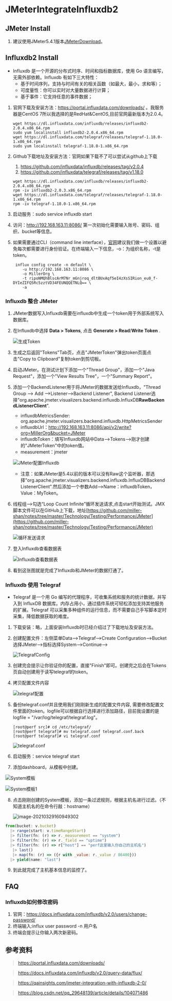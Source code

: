# JMeterIntegrateInfluxdb2

## JMeter Install

1.  建议使用JMeter5.4.1版本[JMeterDownload](https://jmeter.apache.org/download_jmeter.cgi)。

## Influxdb2 Install
- Influxdb 是一个开源的分布式时序、时间和指标数据库，使用 Go 语言编写，无需外部依赖。Influxdb 有如下三大特性：
    - 基于时间序列，支持与时间有关的相关函数（如最大，最小，求和等）；
    - 可度量性：你可以实时对大量数据进行计算；
    - 基于事件：它支持任意的事件数据；

1. 官网下载及安装方法：https://portal.influxdata.com/downloads/ 。我服务器是CentOS 7所以我选择的是RedHat&CentOS,目前官网最新版本为2.0.4。

    ```
    wget https://dl.influxdata.com/influxdb/releases/influxdb2-2.0.4.x86_64.rpm
    sudo yum localinstall influxdb2-2.0.4.x86_64.rpm
    wget https://dl.influxdata.com/telegraf/releases/telegraf-1.18.0-1.x86_64.rpm
    sudo yum localinstall telegraf-1.18.0-1.x86_64.rpm
    ```

2. Github下载地址及安装方法：官网如果下载不了可以尝试从github上下载

    1. https://github.com/influxdata/influxdb/releases/tag/v2.0.4
    2. https://github.com/influxdata/telegraf/releases/tag/v1.18.0

    ```
    wget https://dl.influxdata.com/influxdb/releases/influxdb2-2.0.4.x86_64.rpm
    rpm -iv influxdb2-2.0.3.x86_64.rpm
    wget https://dl.influxdata.com/telegraf/releases/telegraf-1.18.0-1.x86_64.rpm
    rpm -iv telegraf-1.18.0-1.x86_64.rpm
    
    ```

3. 启动服务：sudo service influxdb start

4. 访问：http://192.168.163.11:8086/  第一次初始化需要输入账号、密码、组织、bucket等信息。

5. 如果需要通过CLI（command line interface），[官网](https://docs.influxdata.com/influxdb/v2.0/get-started/)建议我们做一个设置以避免每次都需要进行身份验证。在终端输入一下信息，-o：为组织名称，-t是token。

    ```
     influx config create -n default \
        -u http://192.168.163.11:8086 \
        -o MillerOrg \
        -t ripoNMQhBlscArM7Nr_mGnjroq_dltBUxAqf5eI4zXsSIRion_eu0_f-DYIeZIFQ5Rc5zztVD34FEUNQQETNLQ== \
        -a
    ```

### Influxdb 整合 JMeter

1. JMeter数据写入Influxdb需要在influxdb中生成一个token用于外部系统写入数据库。

2. 在Influxdb中选择 **Data > Tokens**, 点击 **Generate > Read**/**Write Token** .

    ![生成Token](JMeterIntegrateInfluxdb2.assets/生成Token.png)

3. 生成之后返回"Tokens"Tab页，点击"JMeterToken"弹出token页面点击"Copy to Clipboard"复制token到剪切板。

4. 启动JMeter。在测试计划下添加一个"Thread Group"，添加一个"Java Request"，添加一个"View Results Tree"，一个"Summary Report"。

5. 添加一个BackendListener用于将JMeter的数据发送给Influxdb，"Thread Group --> Add -->Listener-->Backend Listener", Backend Listener选择"org.apache.jmeter.visualizers.backend.influxdb.InfluxDB**RawBackendListenerClient**".

    -   influxdbMetricsSender: org.apache.jmeter.visualizers.backend.influxdb.HttpMetricsSender
    -   influxdbUrl：http://192.168.163.11:8086/api/v2/write?org=MillerOrg&bucket=JMeter
    -   influxdbToken：填写Influxdb网站中Data-->Tokens-->刚才创建的"JMeterToken"中的token值。
    -   measurement：jmeter

    ![JMeter配置Influxdb](JMeterIntegrateInfluxdb2.assets/JMeter配置Influxdb.png)

    -   注意：如果JMeter是5.4以前的版本可以没有Raw这个监听器，那选择"org.apache.jmeter.visualizers.backend.influxdb.InfluxDBBackendListenerClient".然后添加一个参数Add-->Name：influxdbToken， Value：MyToken。

6. 线程组-->勾选“Loop Count Infinite”循环发送请求,点击start开始测试。JMX脚本文件可以在GitHub上下载，地址[https://github.com/miller-shan/notes/tree/master/Technology/Testing/Performance/JMeter](https://github.com/miller-shan/notes/tree/master/Technology/Testing/Performance/JMeter)

    ![循环发送请求](JMeterIntegrateInfluxdb2.assets/循环发送请求.png)

7. 登入Influxdb查看数据表

    ![Influxdb查看数据表](JMeterIntegrateInfluxdb2.assets/Influxdb查看数据表.png)

8. 看到这张图就是完成了Influxdb和JMeter的数据打通了。

### Influxdb 使用 Telegraf

-   Telegraf 是一个用 Go 编写的代理程序，可收集系统和服务的统计数据，并写入到 InfluxDB 数据库。内存占用小，通过插件系统可轻松添加支持其他服务的扩展。Telegraf 可以采集多种组件的运行信息，而不需要自己手写脚本定时采集，降低数据获取的难度。

1.  下载安装：略，上面安装Influxdb时已经介绍过了下载地址及安装方法。

2.  创建配置文件：左侧菜单Data-->Telegraf-->Create Configuration-->Bucket选择JMeter-->指标选择System-->Continue-->

    ![TelegrafConfig](JMeterIntegrateInfluxdb2.assets/TelegrafConfig.png)

3.  创建完会提示让你验证你的配置，直接"Finish"即可。创建完之后会在Tokens页自动创建用于读写telegraf的token。

4.  拷贝配置文件内容

    ![telegraf配置](JMeterIntegrateInfluxdb2.assets/telegraf配置.png)

5.  备份telegraf.conf并且使用我们刚刚新生成的配置文件内容, 需要修改配置文件里面的token。logfile可以根据自行选择进行添加路径，目前我设置的是logfile = "/var/log/telegraf/telegraf.log"。

    ```shell
    [root@perf src]# cd /etc/telegraf/
    [root@perf telegraf]# mv telegraf.conf telegraf.conf.back
    [root@perf telegraf]# vi telegraf.conf
    ```

    ![telegraf.conf](JMeterIntegrateInfluxdb2.assets/telegraf.conf.png)

6.   启动服务：service telegraf start  
7.  添加dashboard，从模板中创建。

![System模板](JMeterIntegrateInfluxdb2.assets/System模板.png)

![System模板1](JMeterIntegrateInfluxdb2.assets/System模板1.png)

8.  点击刚刚创建的System模板，添加一条过滤规则，根据主机名进行过滤。（不知道主机名的在命令行敲：hostname）

    ![image-20210329160949302](JMeterIntegrateInfluxdb2.assets/image-20210329160949302.png)

```javascript
from(bucket: v.bucket)
  |> range(start: v.timeRangeStart)
  |> filter(fn: (r) => r._measurement == "system")
  |> filter(fn: (r) => r._field == "uptime")
  |> filter(fn: (r) => r["host"] == "perf这里输入你自己的主机名") 
   |> last()
   |> map(fn: (r) => ({r with _value: r._value / 86400}))
  |> yield(name: "last")
```

9.  到此就完成了主机基本信息的监控了。



## FAQ
### Influxdb如何修改密码
1. 官网：https://docs.influxdata.com/influxdb/v2.0/users/change-password/
2. 终端输入:influx user password -n 用户名
3. 终端会提示让你输入两次新密码。

## 参考资料

>   https://portal.influxdata.com/downloads/ 

>   https://docs.influxdata.com/influxdb/v2.0/query-data/flux/

>   https://qainsights.com/jmeter-integration-with-influxdb-2-0/

>   https://blog.csdn.net/qq_29648139/article/details/104071486













